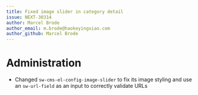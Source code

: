 ```yaml
---
title: Fixed image slider in category detail
issue: NEXT-30314
author: Marcel Brode
author_email: m.brode@haokeyingxiao.com
author_github: Marcel Brode
---
```

# Administration
* Changed `sw-cms-el-config-image-slider` to fix its image styling and use an `sw-url-field` as an input to correctly validate URLs 
